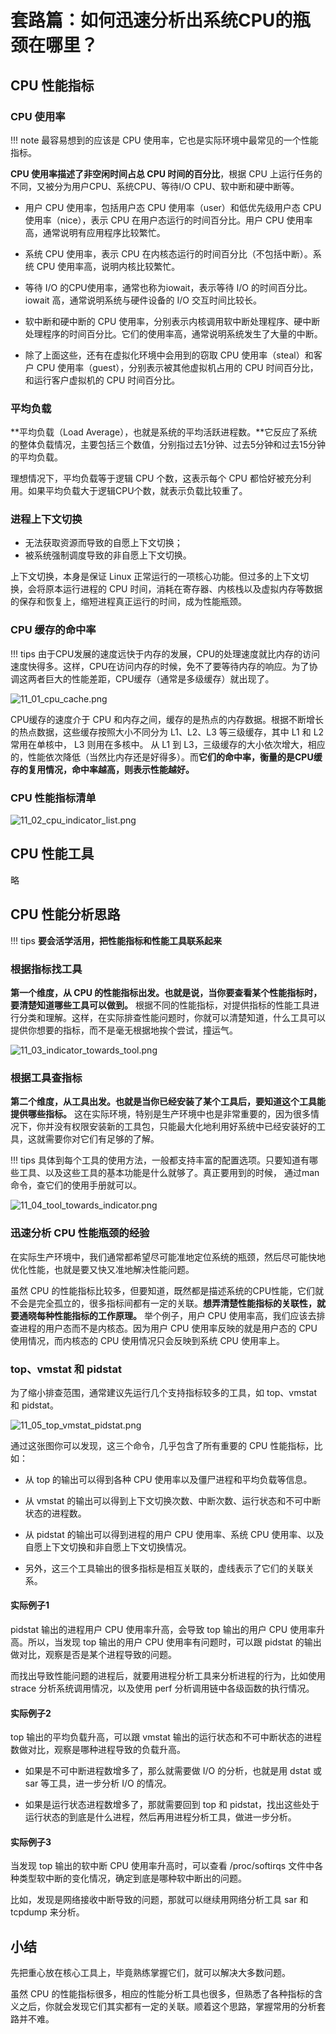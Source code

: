 # 套路篇：如何迅速分析出系统CPU的瓶颈在哪里？

## CPU 性能指标 

### CPU 使用率

!!! note
    最容易想到的应该是 CPU 使用率，它也是实际环境中最常见的一个性能指标。

**CPU 使用率描述了非空闲时间占总 CPU 时间的百分比**，根据 CPU 上运行任务的不同，又被分为用户CPU、系统CPU、等待I/O CPU、软中断和硬中断等。

- 用户 CPU 使用率，包括用户态 CPU 使用率（user）和低优先级用户态 CPU 使用率（nice），表示 CPU 在用户态运行的时间百分比。用户 CPU 使用率高，通常说明有应用程序比较繁忙。
  
- 系统 CPU 使用率，表示 CPU 在内核态运行的时间百分比（不包括中断）。系统 CPU 使用率高，说明内核比较繁忙。
  
- 等待 I/O 的CPU使用率，通常也称为iowait，表示等待 I/O 的时间百分比。iowait 高，通常说明系统与硬件设备的 I/O 交互时间比较长。
  
- 软中断和硬中断的 CPU 使用率，分别表示内核调用软中断处理程序、硬中断处理程序的时间百分比。它们的使用率高，通常说明系统发生了大量的中断。
  
- 除了上面这些，还有在虚拟化环境中会用到的窃取 CPU 使用率（steal）和客户 CPU 使用率（guest），分别表示被其他虚拟机占用的 CPU 时间百分比，和运行客户虚拟机的 CPU 时间百分比。

### 平均负载

**平均负载（Load Average），也就是系统的平均活跃进程数。**它反应了系统的整体负载情况，主要包括三个数值，分别指过去1分钟、过去5分钟和过去15分钟的平均负载。

理想情况下，平均负载等于逻辑 CPU 个数，这表示每个 CPU 都恰好被充分利用。如果平均负载大于逻辑CPU个数，就表示负载比较重了。

### 进程上下文切换

- 无法获取资源而导致的自愿上下文切换；
- 被系统强制调度导致的非自愿上下文切换。

上下文切换，本身是保证 Linux 正常运行的一项核心功能。但过多的上下文切换，会将原本运行进程的 CPU 时间，消耗在寄存器、内核栈以及虚拟内存等数据的保存和恢复上，缩短进程真正运行的时间，成为性能瓶颈。

### CPU 缓存的命中率

!!! tips
    由于CPU发展的速度远快于内存的发展，CPU的处理速度就比内存的访问速度快得多。这样，CPU在访问内存的时候，免不了要等待内存的响应。为了协调这两者巨大的性能差距，CPU缓存（通常是多级缓存）就出现了。

![11_01_cpu_cache.png](https://i.loli.net/2021/03/16/m61AIlvCOdfk2Rq.png)

CPU缓存的速度介于 CPU 和内存之间，缓存的是热点的内存数据。根据不断增长的热点数据，这些缓存按照大小不同分为 L1、L2、L3 等三级缓存，其中 L1 和 L2 常用在单核中， L3 则用在多核中。
从 L1 到 L3，三级缓存的大小依次增大，相应的，性能依次降低（当然比内存还是好得多）。而**它们的命中率，衡量的是CPU缓存的复用情况，命中率越高，则表示性能越好。**

### CPU 性能指标清单

![11_02_cpu_indicator_list.png](https://i.loli.net/2021/03/16/pIoym85PdBA937S.png)

## CPU 性能工具

略

## CPU 性能分析思路

!!! tips
    **要会活学活用，把性能指标和性能工具联系起来**

### 根据指标找工具

**第一个维度，从 CPU 的性能指标出发。也就是说，当你要查看某个性能指标时，要清楚知道哪些工具可以做到。**
根据不同的性能指标，对提供指标的性能工具进行分类和理解。这样，在实际排查性能问题时，你就可以清楚知道，什么工具可以提供你想要的指标，而不是毫无根据地挨个尝试，撞运气。

![11_03_indicator_towards_tool.png](https://i.loli.net/2021/03/16/YJje1CymbMSxOwq.png)

### 根据工具查指标

**第二个维度，从工具出发。也就是当你已经安装了某个工具后，要知道这个工具能提供哪些指标。**
这在实际环境，特别是生产环境中也是非常重要的，因为很多情况下，你并没有权限安装新的工具包，只能最大化地利用好系统中已经安装好的工具，这就需要你对它们有足够的了解。

!!! tips
    具体到每个工具的使用方法，一般都支持丰富的配置选项。只要知道有哪些工具、以及这些工具的基本功能是什么就够了。真正要用到的时候， 通过man 命令，查它们的使用手册就可以。

![11_04_tool_towards_indicator.png](https://i.loli.net/2021/03/16/uhcBQ3DI9VHgZny.png)

### 迅速分析 CPU 性能瓶颈的经验

在实际生产环境中，我们通常都希望尽可能准地定位系统的瓶颈，然后尽可能快地优化性能，也就是要又快又准地解决性能问题。

虽然 CPU 的性能指标比较多，但要知道，既然都是描述系统的CPU性能，它们就不会是完全孤立的，很多指标间都有一定的关联。**想弄清楚性能指标的关联性，就要通晓每种性能指标的工作原理。**
举个例子，用户 CPU 使用率高，我们应该去排查进程的用户态而不是内核态。因为用户 CPU 使用率反映的就是用户态的 CPU 使用情况，而内核态的 CPU 使用情况只会反映到系统 CPU 使用率上。

###  top、vmstat 和 pidstat 

为了缩小排查范围，通常建议先运行几个支持指标较多的工具，如 top、vmstat 和 pidstat。

![11_05_top_vmstat_pidstat.png](https://i.loli.net/2021/03/16/KQBxMfHawnRNz2P.png)

通过这张图你可以发现，这三个命令，几乎包含了所有重要的 CPU 性能指标，比如：

- 从 top 的输出可以得到各种 CPU 使用率以及僵尸进程和平均负载等信息。
  
- 从 vmstat 的输出可以得到上下文切换次数、中断次数、运行状态和不可中断状态的进程数。
  
- 从 pidstat 的输出可以得到进程的用户 CPU 使用率、系统 CPU 使用率、以及自愿上下文切换和非自愿上下文切换情况。
  
- 另外，这三个工具输出的很多指标是相互关联的，虚线表示了它们的关联关系。

#### 实际例子1

pidstat 输出的进程用户 CPU 使用率升高，会导致 top 输出的用户 CPU 使用率升高。所以，当发现 top 输出的用户 CPU 使用率有问题时，可以跟 pidstat 的输出做对比，观察是否是某个进程导致的问题。

而找出导致性能问题的进程后，就要用进程分析工具来分析进程的行为，比如使用 strace 分析系统调用情况，以及使用 perf 分析调用链中各级函数的执行情况。

#### 实际例子2 

top 输出的平均负载升高，可以跟 vmstat 输出的运行状态和不可中断状态的进程数做对比，观察是哪种进程导致的负载升高。

- 如果是不可中断进程数增多了，那么就需要做 I/O 的分析，也就是用 dstat 或 sar 等工具，进一步分析 I/O 的情况。

- 如果是运行状态进程数增多了，那就需要回到 top 和 pidstat，找出这些处于运行状态的到底是什么进程，然后再用进程分析工具，做进一步分析。

#### 实际例子3

当发现 top 输出的软中断 CPU 使用率升高时，可以查看 /proc/softirqs 文件中各种类型软中断的变化情况，确定到底是哪种软中断出的问题。

比如，发现是网络接收中断导致的问题，那就可以继续用网络分析工具 sar 和 tcpdump 来分析。

## 小结

先把重心放在核心工具上，毕竟熟练掌握它们，就可以解决大多数问题。

虽然 CPU 的性能指标很多，相应的性能分析工具也很多，但熟悉了各种指标的含义之后，你就会发现它们其实都有一定的关联。顺着这个思路，掌握常用的分析套路并不难。